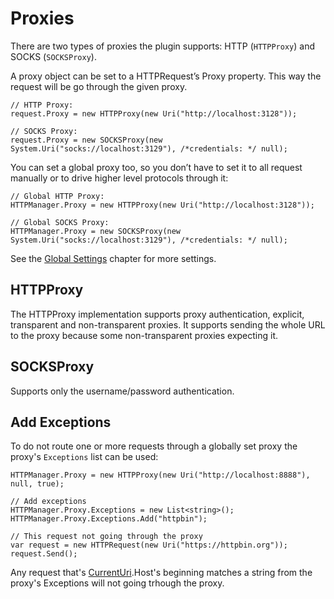 # Proxies

There are two types of proxies the plugin supports: HTTP (`HTTPProxy`) and SOCKS (`SOCKSProxy`).

A proxy object can be set to a HTTPRequest’s Proxy property. This way the request will be go through the given proxy.

```language-csharp
// HTTP Proxy:
request.Proxy = new HTTPProxy(new Uri("http://localhost:3128"));

// SOCKS Proxy:
request.Proxy = new SOCKSProxy(new System.Uri("socks://localhost:3129"), /*credentials: */ null);
```

You can set a global proxy too, so you don’t have to set it to all request manually or to drive higher level protocols through it:

```language-csharp
// Global HTTP Proxy:
HTTPManager.Proxy = new HTTPProxy(new Uri("http://localhost:3128"));

// Global SOCKS Proxy:
HTTPManager.Proxy = new SOCKSProxy(new System.Uri("socks://localhost:3129"), /*credentials: */ null);
```

See the [Global Settings](GlobalSettings.md) chapter for more settings.

## HTTPProxy

The HTTPProxy implementation supports proxy authentication, explicit, transparent and non-transparent proxies. It supports sending the whole URL to the proxy because some non-transparent proxies expecting it.

## SOCKSProxy

Supports only the username/password authentication.

## Add Exceptions

To do not route one or more requests through a globally set proxy the proxy's `Exceptions` list can be used:

```language-csharp
HTTPManager.Proxy = new HTTPProxy(new Uri("http://localhost:8888"), null, true);

// Add exceptions
HTTPManager.Proxy.Exceptions = new List<string>();
HTTPManager.Proxy.Exceptions.Add("httpbin");

// This request not going through the proxy
var request = new HTTPRequest(new Uri("https://httpbin.org"));
request.Send();
```

Any request that's [CurrentUri](../1.HTTP/HTTPRequest.md#properties).Host's beginning matches a string from the proxy's Exceptions will not going trhough the proxy.